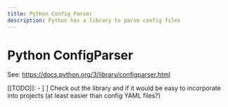 ```yaml
---
title: Python Config Parser
description: Python has a library to parse config files
---
```


# Python ConfigParser
See: https://docs.python.org/3/library/configparser.html

[[TODO]]:
	- [ ] Check out the library and if it would be easy to incorporate into projects (at least easier than config YAML files?)